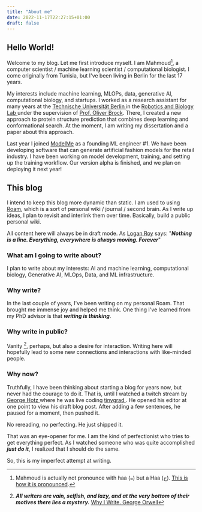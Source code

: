 ```yaml
---
title: "About me"
date: 2022-11-17T22:27:15+01:00
draft: false
---
```


## Hello World!

Welcome to my blog. Let me first introduce myself. I am Mahmoud[^1], a computer scientist / machine learning scientist / computational biologist. I come originally from Tunisia, but I've been living in Berlin for the last 17 years.
 
My interests include machine learning, MLOPs, data, generative AI, computational biology, and startups. I worked as a research assistant for many years at the [Technische Universität Berlin ]( http://www.tu-berlin.de ) in the [Robotics and Biology Lab ]( http://www.robotics.tu-berlin.de ) under the supervision of [Prof. Oliver Brock]( https://www.robotics.tu-berlin.de/menue/team/oliver_brock/). There, I created a new approach to protein structure prediction that combines deep learning and conformational search. At the moment, I am writing my dissertation and a paper about this approach.
 
Last year I joined [ModelMe](https://modelme.tech/) as a founding ML engineer #1. We have been developing software that can generate artificial fashion models for the retail industry. I have been working on model development, training, and setting up the training workflow. Our version alpha is finished, and we plan on deploying it next year!

## This blog
I intend to keep this blog more dynamic than static. I am used to using [Roam](http://www.roamresearch.com), which is a sort of personal wiki / journal / second brain. As I write up ideas, I plan to revisit and interlink them over time. Basically, build a public personal wiki.
 
All content here will always be in draft mode. As [Logan Roy](https://succession.fandom.com/wiki/Logan_Roy) says: "***Nothing is a line. Everything, everywhere is always moving. Forever***"

### What am I going to write about?
 
I plan to write about my interests: AI and machine learning, computational biology, Generative AI, MLOps, Data, and ML infrastructure.
 
### Why write? 
 
In the last couple of years, I've been writing on my personal Roam. That brought me immense joy and helped me think. One thing I've learned from my PhD advisor is that ***writing is thinking***. 
 
### Why write in public?
 
Vanity [^2], perhaps, but also a desire for interaction. Writing here will hopefully lead to some new connections and interactions with like-minded people.

### Why now?
 
Truthfully, I have been thinking about starting a blog for years now, but never had the courage to do it. That is, until I watched a twitch stream by [ George Hotz ]( https://geohot.com/) where he was live coding [ tinygrad ]( https://github.com/geohot/tinygrad ). He opened his editor at one point to view his draft blog post. After adding a few sentences, he paused for a moment, then pushed it.
 
No rereading, no perfecting. He just shipped it.
 
That was an eye-opener for me. I am the kind of perfectionist who tries to get everything perfect. As I watched someone who was quite accomplished ***just do it***, I realized that I should do the same.
 
So, this is my imperfect attempt at writing.

[^1]: Mahmoud is actually not pronounce with haa (ه) but a Haa (ح). [This is how it is pronounced](https://www.youtube.com/watch?v=YeyVjaWD6-U).

[^2]: ***All writers are vain, selfish, and lazy, and at the very bottom of their motives there lies a mystery.*** [Why I Write. George Orwell](https://web.archive.org/web/20221111184008/https://www.orwellfoundation.com/the-orwell-foundation/orwell/essays-and-other-works/why-i-write/)